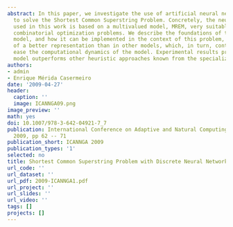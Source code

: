 ```yaml
---
abstract: In this paper, we investigate the use of artificial neural networks in order
  to solve the Shortest Common Superstring Problem. Concretely, the neural network
  used in this work is based on a multivalued model, MREM, very suitable for solving
  combinatorial optimization problems. We describe the foundations of this neural
  model, and how it can be implemented in the context of this problem, by taking advantage
  of a better representation than in other models, which, in turn, contributes to
  ease the computational dynamics of the model. Experimental results prove that our
  model outperforms other heuristic approaches known from the specialized literature.
authors:
- admin
- Enrique Mérida Casermeiro
date: '2009-04-27'
header:
  caption: ''
  image: ICANNGA09.png
image_preview: ''
math: yes
doi: 10.1007/978-3-642-04921-7_7
publication: International Conference on Adaptive and Natural Computing Algorithms
  2009, pp 62 -- 71
publication_short: ICANNGA 2009
publication_types: '1'
selected: no
title: Shortest Common Superstring Problem with Discrete Neural Networks
url_code: ''
url_dataset: ''
url_pdf: 2009-ICANNGA1.pdf
url_project: ''
url_slides: ''
url_video: ''
tags: []
projects: []
---
```

